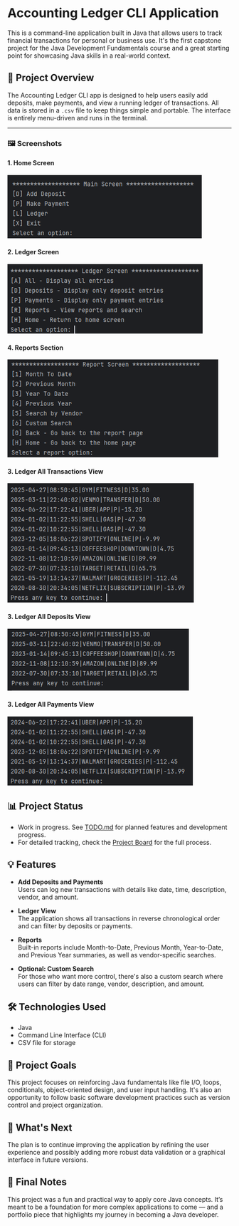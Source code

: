 # Accounting Ledger CLI Application

This is a command-line application built in Java that allows users to track financial transactions for personal or business use. It's the first capstone project for the Java Development Fundamentals course and a great starting point for showcasing Java skills in a real-world context.

## 📌 Project Overview
The Accounting Ledger CLI app is designed to help users easily add deposits, make payments, and view a running ledger of transactions. All data is stored in a `.csv` file to keep things simple and portable. The interface is entirely menu-driven and runs in the terminal.

---

### 🖼️ Screenshots

#### 1. **Home Screen**
![Home Screen](images/screenshots/img.png)

#### 2. **Ledger Screen**
![Add Deposit](images/screenshots/img_1.png)

#### 4. **Reports Section**
![Reports](images/screenshots/img_5.png)

#### 3. **Ledger All Transactions View**
![Ledger View](images/screenshots/img_2.png)

#### 3. **Ledger All Deposits View**
![Ledger View](images/screenshots/img_3.png)

#### 3. **Ledger All Payments View**
![Ledger View](images/screenshots/img_4.png)

## 📊 Project Status

- Work in progress. See [TODO.md](TODO.md) for planned features and development progress.
- For detailed tracking, check the [Project Board](https://github.com/users/paulofranklins2/projects/2/views/1) for the full process.

## 💡 Features

- **Add Deposits and Payments**  
  Users can log new transactions with details like date, time, description, vendor, and amount.

- **Ledger View**  
  The application shows all transactions in reverse chronological order and can filter by deposits or payments.

- **Reports**  
  Built-in reports include Month-to-Date, Previous Month, Year-to-Date, and Previous Year summaries, as well as vendor-specific searches.

- **Optional: Custom Search**  
  For those who want more control, there's also a custom search where users can filter by date range, vendor, description, and amount.

## 🛠️ Technologies Used

- Java
- Command Line Interface (CLI)
- CSV file for storage

## 🚀 Project Goals

This project focuses on reinforcing Java fundamentals like file I/O, loops, conditionals, object-oriented design, and user input handling. It's also an opportunity to follow basic software development practices such as version control and project organization.

## 🎯 What's Next

The plan is to continue improving the application by refining the user experience and possibly adding more robust data validation or a graphical interface in future versions.

## 🙌 Final Notes

This project was a fun and practical way to apply core Java concepts. It’s meant to be a foundation for more complex applications to come — and a portfolio piece that highlights my journey in becoming a Java developer.
